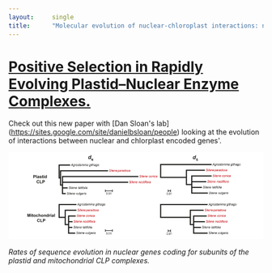 ```yaml
---
layout:     single
title:      "Molecular evolution of nuclear-chloroplast interactions: new paper in Genetics"
---
```


# [Positive Selection in Rapidly Evolving Plastid–Nuclear Enzyme Complexes.](http://www.genetics.org/content/204/4/1507)

Check out this new paper with [Dan Sloan's lab] (https://sites.google.com/site/danielbsloan/people) looking at the evolution of interactions between nuclear and chlorplast encoded genes'. 

![Figure1](/assets/images/Rockenboch.png)

*Rates of sequence evolution in nuclear genes coding for subunits of the plastid and mitochondrial CLP complexes.*

